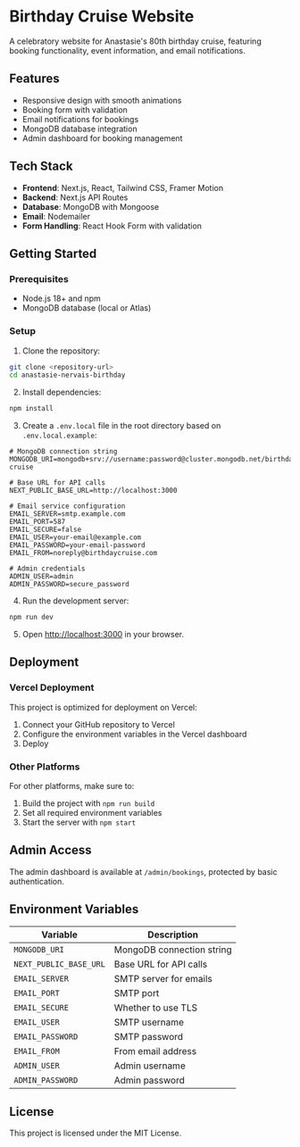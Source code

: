 # Birthday Cruise Website

A celebratory website for Anastasie's 80th birthday cruise, featuring booking functionality, event information, and email notifications.

## Features

- Responsive design with smooth animations
- Booking form with validation
- Email notifications for bookings
- MongoDB database integration
- Admin dashboard for booking management

## Tech Stack

- **Frontend**: Next.js, React, Tailwind CSS, Framer Motion
- **Backend**: Next.js API Routes
- **Database**: MongoDB with Mongoose
- **Email**: Nodemailer
- **Form Handling**: React Hook Form with validation

## Getting Started

### Prerequisites

- Node.js 18+ and npm
- MongoDB database (local or Atlas)

### Setup

1. Clone the repository:

```bash
git clone <repository-url>
cd anastasie-nervais-birthday
```

2. Install dependencies:

```bash
npm install
```

3. Create a `.env.local` file in the root directory based on `.env.local.example`:

```
# MongoDB connection string
MONGODB_URI=mongodb+srv://username:password@cluster.mongodb.net/birthday-cruise

# Base URL for API calls
NEXT_PUBLIC_BASE_URL=http://localhost:3000

# Email service configuration
EMAIL_SERVER=smtp.example.com
EMAIL_PORT=587
EMAIL_SECURE=false
EMAIL_USER=your-email@example.com
EMAIL_PASSWORD=your-email-password
EMAIL_FROM=noreply@birthdaycruise.com

# Admin credentials
ADMIN_USER=admin
ADMIN_PASSWORD=secure_password
```

4. Run the development server:

```bash
npm run dev
```

5. Open [http://localhost:3000](http://localhost:3000) in your browser.

## Deployment

### Vercel Deployment

This project is optimized for deployment on Vercel:

1. Connect your GitHub repository to Vercel
2. Configure the environment variables in the Vercel dashboard
3. Deploy

### Other Platforms

For other platforms, make sure to:

1. Build the project with `npm run build`
2. Set all required environment variables
3. Start the server with `npm start`

## Admin Access

The admin dashboard is available at `/admin/bookings`, protected by basic authentication.

## Environment Variables

| Variable               | Description               |
| ---------------------- | ------------------------- |
| `MONGODB_URI`          | MongoDB connection string |
| `NEXT_PUBLIC_BASE_URL` | Base URL for API calls    |
| `EMAIL_SERVER`         | SMTP server for emails    |
| `EMAIL_PORT`           | SMTP port                 |
| `EMAIL_SECURE`         | Whether to use TLS        |
| `EMAIL_USER`           | SMTP username             |
| `EMAIL_PASSWORD`       | SMTP password             |
| `EMAIL_FROM`           | From email address        |
| `ADMIN_USER`           | Admin username            |
| `ADMIN_PASSWORD`       | Admin password            |

## License

This project is licensed under the MIT License.
